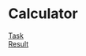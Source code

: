 # Calculator
[Task](https://github.com/rolling-scopes-school/tasks/blob/master/tasks/stage-0/projects.md#task-1-calculator)  
[Result](https://andyqa.github.io/Calculator/)
